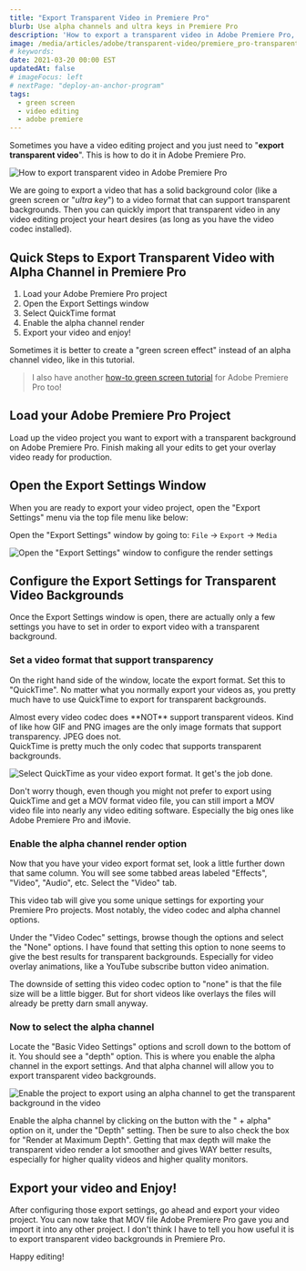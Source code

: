 ```yaml
---
title: "Export Transparent Video in Premiere Pro"
blurb: Use alpha channels and ultra keys in Premiere Pro
description: 'How to export a transparent video in Adobe Premiere Pro, using a video "alpha channel" or "ultra key" methods. This is similar to using a green screen.'
image: /media/articles/adobe/transparent-video/premiere_pro-transparent_background-0-thumbnail.png
# keywords:
date: 2021-03-20 00:00 EST
updatedAt: false
# imageFocus: left
# nextPage: "deploy-an-anchor-program"
tags:
  - green screen
  - video editing
  - adobe premiere
---
```


Sometimes you have a video editing project and you just need to "**export transparent video**". This is how to do it in Adobe Premiere Pro.

![How to export transparent video in Adobe Premiere Pro](/media/articles/adobe/transparent-video/premiere_pro-transparent_background-0-thumbnail.png)

We are going to export a video that has a solid background color (like a green screen or "_ultra key_") to a video format that can support transparent backgrounds. Then you can quickly import that transparent video in any video editing project your heart desires (as long as you have the video codec installed).

## Quick Steps to Export Transparent Video with Alpha Channel in Premiere Pro

1. Load your Adobe Premiere Pro project
2. Open the Export Settings window
3. Select QuickTime format
4. Enable the alpha channel render
5. Export your video and enjoy!

Sometimes it is better to create a "green screen effect" instead of an alpha channel video, like in this tutorial.

> I also have another [how-to green screen tutorial](/articles/green-screen-tutorial-aka-ultra-key-effect-with-adobe-premiere-pro) for Adobe Premiere Pro too!

## Load your Adobe Premiere Pro Project

Load up the video project you want to export with a transparent background on Adobe Premiere Pro. Finish making all your edits to get your overlay video ready for production.

## Open the Export Settings Window

When you are ready to export your video project, open the "Export Settings" menu via the top file menu like below:

Open the "Export Settings" window by going to: `File` -&gt; `Export` -&gt; `Media`

![Open the "Export Settings" window to configure the render settings](/media/articles/adobe/transparent-video/premiere_pro-transparent_background-1-export-settings.png)

## Configure the Export Settings for Transparent Video Backgrounds

Once the Export Settings window is open, there are actually only a few settings you have to set in order to export video with a transparent background.

### Set a video format that support transparency

On the right hand side of the window, locate the export format. Set this to "QuickTime". No matter what you normally export your videos as, you pretty much have to use QuickTime to export for transparent backgrounds.

<div class="msg caution text">
Almost every video codec does **NOT** support transparent videos. Kind of like how GIF and PNG images are the only image formats that support transparency. JPEG does not.
</div>

<div class="msg note">
QuickTime is pretty much the only codec that supports transparent backgrounds.
</div>

![Select QuickTime as your video export format. It get's the job done.](/media/articles/adobe/transparent-video/premiere_pro-transparent_background-2-quicktime-settting.png)

Don't worry though, even though you might not prefer to export using QuickTime and get a MOV format video file, you can still import a MOV video file into nearly any video editing software. Especially the big ones like Adobe Premiere Pro and iMovie.

### Enable the alpha channel render option

Now that you have your video export format set, look a little further down that same column. You will see some tabbed areas labeled "Effects", "Video", "Audio", etc. Select the "Video" tab.

This video tab will give you some unique settings for exporting your Premiere Pro projects. Most notably, the video codec and alpha channel options.

Under the "Video Codec" settings, browse though the options and select the "None" options. I have found that setting this option to none seems to give the best results for transparent backgrounds. Especially for video overlay animations, like a YouTube subscribe button video animation.

<div class="msg note text">
The downside of setting this video codec option to "none" is that the file size will be a little bigger. But for short videos like overlays the files will already be pretty darn small anyway.
</div>

### Now to select the alpha channel

Locate the "Basic Video Settings" options and scroll down to the bottom of it. You should see a "depth" option. This is where you enable the alpha channel in the export settings. And that alpha channel will allow you to export transparent video backgrounds.

![Enable the project to export using an alpha channel to get the transparent background in the video](/media/articles/adobe/transparent-video/premiere_pro-transparent_background-3-alpha-channel.png)

Enable the alpha channel by clicking on the button with the " + alpha" option on it, under the "Depth" setting. Then be sure to also check the box for "Render at Maximum Depth". Getting that max depth will make the transparent video render a lot smoother and gives WAY better results, especially for higher quality videos and higher quality monitors.

## Export your video and Enjoy!

After configuring those export settings, go ahead and export your video project. You can now take that MOV file Adobe Premiere Pro gave you and import it into any other project. I don't think I have to tell you how useful it is to export transparent video backgrounds in Premiere Pro.

Happy editing!

